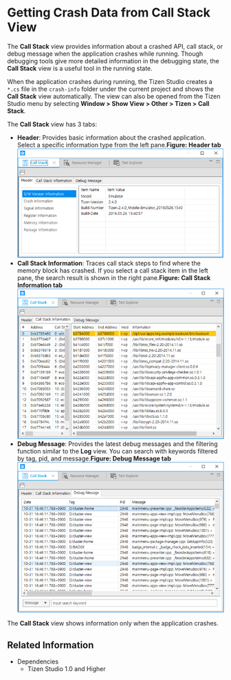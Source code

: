 # Getting Crash Data from Call Stack View

The **Call Stack** view provides information about a crashed API, call stack, or debug message when the application crashes while running. Though debugging tools give more detailed information in the debugging state, the **Call Stack** view is a useful tool in the running state.

When the application crashes during running, the Tizen Studio creates a `*.cs` file in the `crash-info` folder under the current project and shows the **Call Stack** view automatically. The view can also be opened from the Tizen Studio menu by selecting **Window > Show View > Other > Tizen > Call Stack**.

The **Call Stack** view has 3 tabs:

- **Header**: Provides basic information about the crashed application. Select a specific information type from the left pane.**Figure: Header tab**![Header tab](./media/callstack_header.png)
- **Call Stack Information**: Traces call stack steps to find where the memory block has crashed. If you select a call stack item in the left pane, the search result is shown in the right pane.**Figure: Call Stack Information tab**![Call Stack Information tab](./media/callstack_info.png)
- **Debug Message**: Provides the latest debug messages and the filtering function similar to the **Log** view. You can search with keywords filtered by tag, pid, and message.**Figure: Debug Message tab**![Debug Message tab](./media/callstack_debug.png)

The **Call Stack** view shows information only when the application crashes.

## Related Information
* Dependencies
  - Tizen Studio 1.0 and Higher

